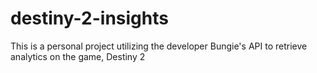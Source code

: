 # destiny-2-insights

This is a personal project utilizing the developer Bungie's API to retrieve analytics on the game, Destiny 2
